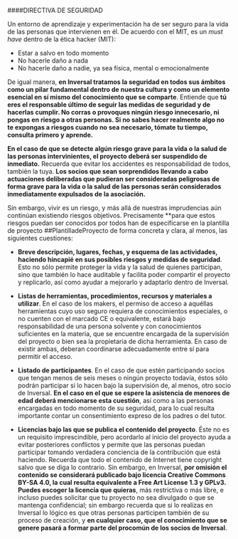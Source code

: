 ####DIRECTIVA DE SEGURIDAD

Un entorno de aprendizaje y experimentación ha de ser seguro para la vida de las personas que intervienen en él. De acuerdo con el MIT, es un *must have* dentro de la ética hacker (MIT): 
- Estar a salvo en todo momento
- No hacerle daño a nada
- No hacerle daño a nadie, ya sea física, mental o emocionalmente

De igual manera, **en Inversal tratamos la seguridad en todos sus ámbitos como un pilar fundamental dentro de nuestra cultura y como un elemento esencial en sí mismo del conocimiento que se comparte**. Entiende que **tú eres el responsable último de seguir las medidas de seguridad y de hacerlas cumplir. No corras o provoques ningún riesgo innecesario, ni pongas en riesgo a otras personas. Si no sabes hacer realmente algo no te expongas a riesgos cuando no sea necesario, tómate tu tiempo, consulta primero y aprende.**

**En el caso de que se detecte algún riesgo grave para la vida o la salud de las personas intervinientes, el proyecto deberá ser suspendido de inmediato.** Recuerda que evitar los accidentes es responsabilidad de todos, también la tuya. **Los socios que sean sorprendidos llevando a cabo actuaciones deliberadas que pudieran ser consideradas peligrosas de forma grave para la vida o la salud de las personas serán considerados inmediatamente expulsados de la asociación.**

Sin embargo, vivir es un riesgo, y más allá de nuestras imprudencias aún continúan existiendo riesgos objetivos. Precisamente **para que estos riesgos puedan ser conocidos por todos han de especificarse en la plantilla de proyecto ##PlantilladeProyecto de forma concreta y clara, al menos, las siguientes cuestiones:

- **Breve descripción, lugares, fechas, y esquema de las actividades, haciendo hincapié en sus posibles riesgos y medidas de seguridad**. Esto no sólo permite proteger la vida y la salud de quienes participan, sino que también lo hace auditable y facilita poder compartir el proyecto y replicarlo, así como ayudar a mejorarlo y adaptarlo dentro de Inversal.

- **Listas de herramientas, procedimientos, recursos y materiales a utilizar**. En el caso de los makers, el permiso de acceso a aquéllas herramientas cuyo uso seguro requiera de conocimientos especiales, o no cuenten con el marcado CE o equivalente, estará bajo responsabilidad de una persona solvente y con conocimientos suficientes en la materia, que se encuentre encargada de la supervisión del proyecto o bien sea la propietaria de dicha herramienta. En caso de existir ambas, deberan coordinarse adecuadamente entre sí para permitir el acceso.

- **Listado de participantes**. En el caso de que estén participando socios que tengan menos de seis meses o ningún proyecto todavía, éstos sólo podrán participar si lo hacen bajo la supervisión de, al menos, otro socio de Inversal. **En el caso en el que se espere la asistencia de menores de edad deberá mencionarse esta cuestión**, así como a las personas encargadas en todo momento de su seguridad, para lo cual resulta importante contar un consentimiento expreso de los padres o del tutor.

- **Licencias bajo las que se publica el contenido del proyecto**. Éste no es un requisito imprescindible, pero acordarlo al inicio del proyecto ayuda a evitar posteriores conflictos y permite que las personas puedan participar tomando verdadera conciencia de la contribución que está haciendo. Recuerda que todo el contenido de Internet tiene copyright salvo que se diga lo contrario. Sin embargo, en Inversal, **por omisión el contenido se considerará publicado bajo licencia Creative Commons BY-SA 4.0, la cual resulta equivalente a Free Art License 1.3 y GPLv3. Puedes escoger la licencia que quieras**, más restrictiva o más libre, e incluso puedes solicitar que tu proyecto no sea divulgado o que se mantenga confidencial; sin embargo recuerda que si lo realizas en Inversal lo lógico es que otras personas participen también de su proceso de creación, y **en cualquier caso, que el conocimiento que se genere pasará a formar parte del procomún de los socios de Inversal**.
